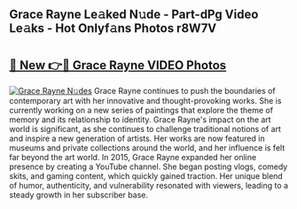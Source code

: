 ## Grace Rayne Le𝚊ked N𝚞de - Part-dPg Video Le𝚊ks - Hot Onlyf𝚊ns Photos r8W7V

# <h2><a href="http://ab28228.deff.icu/?id=Grace+Rayne">🔗 New 👉🔴 Grace Rayne VIDEO Photos</a></h2>

[![Grace Rayne N𝚞des](https://i.imgur.com/rIISA9y.gif)](http://ab28228.deff.icu/?id=Grace+Rayne)
Grace Rayne continues to push the boundaries of contemporary art with her innovative and thought-provoking works. She is currently working on a new series of paintings that explore the theme of memory and its relationship to identity. Grace Rayne's impact on the art world is significant, as she continues to challenge traditional notions of art and inspire a new generation of artists. Her works are now featured in museums and private collections around the world, and her influence is felt far beyond the art world. In 2015, Grace Rayne expanded her online presence by creating a YouTube channel. She began posting vlogs, comedy skits, and gaming content, which quickly gained traction. Her unique blend of humor, authenticity, and vulnerability resonated with viewers, leading to a steady growth in her subscriber base.
